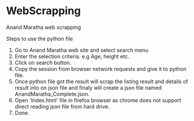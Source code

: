 # WebScrapping
Anand Maratha web scrapping

Steps to use the python file
1. Go to Anand Maratha web site and select search menu
2. Enter the selection criteria. e.g Age, height etc.
3. Click on search button.
4. Copy the session from browser network requests and give it to python file.
5. Once python file got the result will scrap the listing result and details of result into on json file and finaly will create a json file named AnandMaratha_Complete.json.
6. Open 'Index.html' file in firefox browser as chrome does not support direct reading json file from hard drive.
7. Done.
